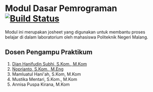 # Modul Dasar Pemrograman [![Build Status](https://travis-ci.com/dhanifudin/programming.svg?branch=master)](https://travis-ci.com/dhanifudin/programming)

Modul ini merupakan josheet yang digunakan untuk membantu proses belajar di
dalam laboratorium oleh mahasiswa Politeknik Negeri Malang.

## Dosen Pengampu Praktikum

1. [Dian Hanifudin Subhi, S.Kom., M.Kom](https://github.com/dhanifudin)
2. [Noprianto, S.Kom., M.Eng](https://github.com/0d3ng)
3. Mamluatul Hani'ah, S.Kom, M.Kom
4. Mustika Mentari, S.Kom., M.Kom
5. Annisa Puspa Kirana, M.Kom
